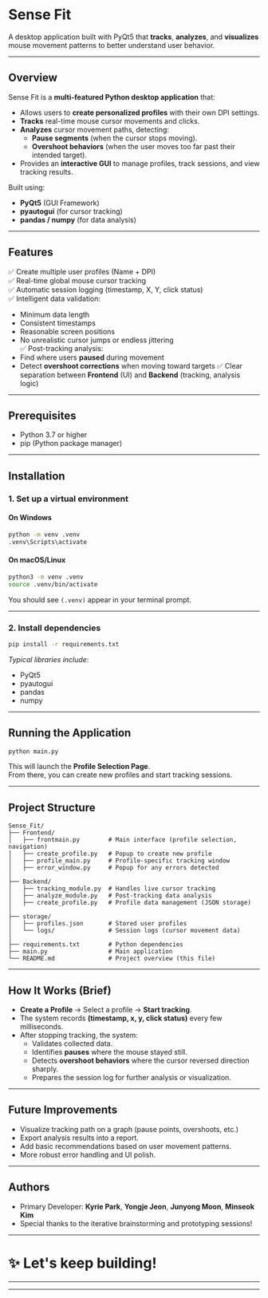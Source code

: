 # Sense Fit

A desktop application built with PyQt5 that **tracks**, **analyzes**, and **visualizes** mouse movement patterns to better understand user behavior.

---

## Overview

Sense Fit is a **multi-featured Python desktop application** that:
- Allows users to **create personalized profiles** with their own DPI settings.
- **Tracks** real-time mouse cursor movements and clicks.
- **Analyzes** cursor movement paths, detecting:
  - **Pause segments** (when the cursor stops moving).
  - **Overshoot behaviors** (when the user moves too far past their intended target).
- Provides an **interactive GUI** to manage profiles, track sessions, and view tracking results.

Built using:
- **PyQt5** (GUI Framework)
- **pyautogui** (for cursor tracking)
- **pandas / numpy** (for data analysis)

---

## Features

✅ Create multiple user profiles (Name + DPI)  
✅ Real-time global mouse cursor tracking  
✅ Automatic session logging (timestamp, X, Y, click status)  
✅ Intelligent data validation:
- Minimum data length
- Consistent timestamps
- Reasonable screen positions
- No unrealistic cursor jumps or endless jittering  
✅ Post-tracking analysis:
- Find where users **paused** during movement
- Detect **overshoot corrections** when moving toward targets
✅ Clear separation between **Frontend** (UI) and **Backend** (tracking, analysis logic)

---

## Prerequisites

- Python 3.7 or higher
- pip (Python package manager)

---

## Installation

### 1. Set up a virtual environment

#### On Windows
```bash
python -m venv .venv
.venv\Scripts\activate
```

#### On macOS/Linux
```bash
python3 -m venv .venv
source .venv/bin/activate
```

You should see `(.venv)` appear in your terminal prompt.

---

### 2. Install dependencies
```bash
pip install -r requirements.txt
```

*Typical libraries include*:
- PyQt5
- pyautogui
- pandas
- numpy

---

## Running the Application

```bash
python main.py
```

This will launch the **Profile Selection Page**.  
From there, you can create new profiles and start tracking sessions.

---

## Project Structure

```plaintext
Sense_Fit/
├── Frontend/
│   ├── frontmain.py        # Main interface (profile selection, navigation)
│   ├── create_profile.py   # Popup to create new profile
│   ├── profile_main.py     # Profile-specific tracking window
│   ├── error_window.py     # Popup for any errors detected
│
├── Backend/
│   ├── tracking_module.py  # Handles live cursor tracking
│   ├── analyze_module.py   # Post-tracking data analysis
│   ├── create_profile.py   # Profile data management (JSON storage)
│
├── storage/
│   ├── profiles.json       # Stored user profiles
│   └── logs/               # Session logs (cursor movement data)
│
├── requirements.txt        # Python dependencies
├── main.py                 # Main application
└── README.md               # Project overview (this file)
```

---

## How It Works (Brief)

- **Create a Profile** → Select a profile → **Start tracking**.
- The system records **(timestamp, x, y, click status)** every few milliseconds.
- After stopping tracking, the system:
  - Validates collected data.
  - Identifies **pauses** where the mouse stayed still.
  - Detects **overshoot behaviors** where the cursor reversed direction sharply.
  - Prepares the session log for further analysis or visualization.

---

## Future Improvements

- Visualize tracking path on a graph (pause points, overshoots, etc.)
- Export analysis results into a report.
- Add basic recommendations based on user movement patterns.
- More robust error handling and UI polish.

---

## Authors

- Primary Developer: **Kyrie Park**, **Yongje Jeon**, **Junyong Moon**, **Minseok Kim**
- Special thanks to the iterative brainstorming and prototyping sessions!

---

# ✨ Let's keep building!

---

---
